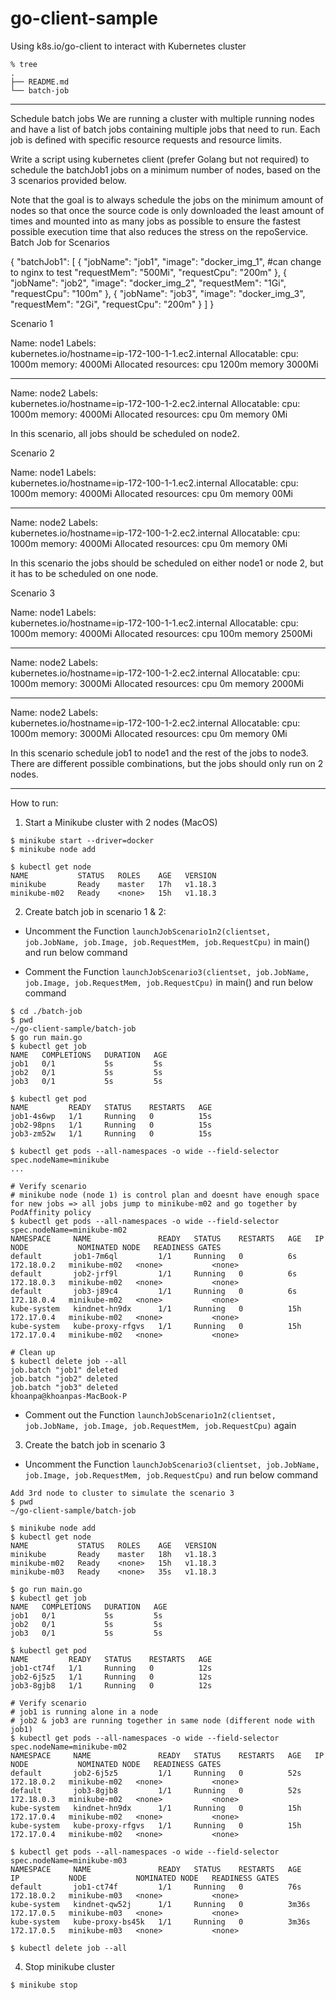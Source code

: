 # go-client-sample
Using k8s.io/go-client to interact with Kubernetes cluster

```
% tree                         
.
├── README.md
└── batch-job
```

---
Schedule batch jobs
We are running a cluster with multiple running nodes and have a list of batch jobs containing multiple jobs that need to run. Each job is defined with specific resource requests and resource limits. 

Write a script using kubernetes client (prefer Golang but not required) to schedule the batchJob1 jobs on a minimum number of nodes, based on the 3 scenarios provided below.

Note that the goal is to always schedule the jobs on the minimum amount of nodes so that once the source code is only downloaded the least amount of times and mounted into as many jobs as possible to ensure the fastest possible execution time that also reduces the stress on the repoService.
Batch Job for Scenarios

{
 "batchJob1": [
     {
       "jobName": "job1",
       "image": "docker_img_1", #can change to nginx to test
       "requestMem": "500Mi",
       "requestCpu": "200m"
     },
     {
       "jobName": "job2",
       "image": "docker_img_2",
       "requestMem": "1Gi",
       "requestCpu": "100m"
     },
     {
       "jobName": "job3",
       "image": "docker_img_3",
       "requestMem": "2Gi",
       "requestCpu": "200m"
     }
   ]
}





Scenario 1

Name:               node1
Labels:                                                             
 kubernetes.io/hostname=ip-172-100-1-1.ec2.internal
Allocatable:
 cpu:                         1000m
 memory:                      4000Mi
Allocated resources:
 cpu                          1200m
 memory                       3000Mi

---

Name:               node2
Labels:    
 kubernetes.io/hostname=ip-172-100-1-2.ec2.internal
Allocatable:
 cpu:                         1000m
 memory:                      4000Mi
Allocated resources:
 cpu                          0m
 memory                       0Mi




In this scenario, all jobs should be scheduled on node2.

Scenario 2 

Name:               node1
Labels:                                                             
 kubernetes.io/hostname=ip-172-100-1-1.ec2.internal
Allocatable:
 cpu:                         1000m
 memory:                      4000Mi
Allocated resources:
 cpu                          0m
 memory                       00Mi

---

Name:               node2
Labels:    
 kubernetes.io/hostname=ip-172-100-1-2.ec2.internal
Allocatable:
 cpu:                         1000m
 memory:                      4000Mi
Allocated resources:
 cpu                          0m
 memory                       0Mi

In this scenario the jobs should be scheduled on either node1 or node 2, but it has to be scheduled on one node.



Scenario 3

Name:               node1
Labels:                                                             
 kubernetes.io/hostname=ip-172-100-1-1.ec2.internal
Allocatable:
 cpu:                         1000m
 memory:                      4000Mi
Allocated resources:
 cpu                          100m
 memory                       2500Mi

---

Name:               node2
Labels:    
 kubernetes.io/hostname=ip-172-100-1-2.ec2.internal
Allocatable:
 cpu:                         1000m
 memory:                      3000Mi
Allocated resources:
 cpu                          0m
 memory                       2000Mi

---

Name:               node2
Labels:    
 kubernetes.io/hostname=ip-172-100-1-2.ec2.internal
Allocatable:
 cpu:                         1000m
 memory:                      3000Mi
Allocated resources:
 cpu                          0m
 memory                       0Mi

In this scenario schedule job1 to node1 and the rest of the jobs to node3. There are different possible combinations, but the jobs should only run on 2 nodes.

---
How to run:

1. Start a Minikube cluster with 2 nodes (MacOS)
```
$ minikube start --driver=docker
$ minikube node add

$ kubectl get node
NAME           STATUS   ROLES    AGE   VERSION
minikube       Ready    master   17h   v1.18.3
minikube-m02   Ready    <none>   15h   v1.18.3
```

2. Create batch job in scenario 1 & 2:
- Uncomment the Function `launchJobScenario1n2(clientset, job.JobName, job.Image, job.RequestMem, job.RequestCpu)` in main() and run below command

- Comment the Function `launchJobScenario3(clientset, job.JobName, job.Image, job.RequestMem, job.RequestCpu)` in main() and run below command

```
$ cd ./batch-job
$ pwd 
~/go-client-sample/batch-job
$ go run main.go
$ kubectl get job
NAME   COMPLETIONS   DURATION   AGE
job1   0/1           5s         5s
job2   0/1           5s         5s
job3   0/1           5s         5s

$ kubectl get pod 
NAME         READY   STATUS    RESTARTS   AGE
job1-4s6wp   1/1     Running   0          15s
job2-98pns   1/1     Running   0          15s
job3-zm52w   1/1     Running   0          15s

$ kubectl get pods --all-namespaces -o wide --field-selector spec.nodeName=minikube
...

# Verify scenario
# minikube node (node 1) is control plan and doesnt have enough space for new jobs => all jobs jump to minikube-m02 and go together by PodAffinity policy
$ kubectl get pods --all-namespaces -o wide --field-selector spec.nodeName=minikube-m02
NAMESPACE     NAME               READY   STATUS    RESTARTS   AGE   IP           NODE           NOMINATED NODE   READINESS GATES
default       job1-7m6ql         1/1     Running   0          6s    172.18.0.2   minikube-m02   <none>           <none>
default       job2-jrf9l         1/1     Running   0          6s    172.18.0.3   minikube-m02   <none>           <none>
default       job3-j89c4         1/1     Running   0          6s    172.18.0.4   minikube-m02   <none>           <none>
kube-system   kindnet-hn9dx      1/1     Running   0          15h   172.17.0.4   minikube-m02   <none>           <none>
kube-system   kube-proxy-rfgvs   1/1     Running   0          15h   172.17.0.4   minikube-m02   <none>           <none>

# Clean up
$ kubectl delete job --all
job.batch "job1" deleted
job.batch "job2" deleted
job.batch "job3" deleted
khoanpa@khoanpas-MacBook-P
```

- Comment out the Function `launchJobScenario1n2(clientset, job.JobName, job.Image, job.RequestMem, job.RequestCpu)` again

3. Create the batch job in scenario 3
- Uncomment the Function `launchJobScenario3(clientset, job.JobName, job.Image, job.RequestMem, job.RequestCpu)` and run below command
```
Add 3rd node to cluster to simulate the scenario 3
$ pwd 
~/go-client-sample/batch-job

$ minikube node add
$ kubectl get node
NAME           STATUS   ROLES    AGE   VERSION
minikube       Ready    master   18h   v1.18.3
minikube-m02   Ready    <none>   15h   v1.18.3
minikube-m03   Ready    <none>   35s   v1.18.3

$ go run main.go
$ kubectl get job
NAME   COMPLETIONS   DURATION   AGE
job1   0/1           5s         5s
job2   0/1           5s         5s
job3   0/1           5s         5s

$ kubectl get pod 
NAME         READY   STATUS    RESTARTS   AGE
job1-ct74f   1/1     Running   0          12s
job2-6j5z5   1/1     Running   0          12s
job3-8gjb8   1/1     Running   0          12s

# Verify scenario
# job1 is running alone in a node
# job2 & job3 are running together in same node (different node with job1)
$ kubectl get pods --all-namespaces -o wide --field-selector spec.nodeName=minikube-m02
NAMESPACE     NAME               READY   STATUS    RESTARTS   AGE   IP           NODE           NOMINATED NODE   READINESS GATES
default       job2-6j5z5         1/1     Running   0          52s   172.18.0.2   minikube-m02   <none>           <none>
default       job3-8gjb8         1/1     Running   0          52s   172.18.0.3   minikube-m02   <none>           <none>
kube-system   kindnet-hn9dx      1/1     Running   0          15h   172.17.0.4   minikube-m02   <none>           <none>
kube-system   kube-proxy-rfgvs   1/1     Running   0          15h   172.17.0.4   minikube-m02   <none>           <none>

$ kubectl get pods --all-namespaces -o wide --field-selector spec.nodeName=minikube-m03
NAMESPACE     NAME               READY   STATUS    RESTARTS   AGE     IP           NODE           NOMINATED NODE   READINESS GATES
default       job1-ct74f         1/1     Running   0          76s     172.18.0.2   minikube-m03   <none>           <none>
kube-system   kindnet-qw52j      1/1     Running   0          3m36s   172.17.0.5   minikube-m03   <none>           <none>
kube-system   kube-proxy-bs45k   1/1     Running   0          3m36s   172.17.0.5   minikube-m03   <none>           <none>

$ kubectl delete job --all
```

4. Stop minikube cluster
```
$ minikube stop
```